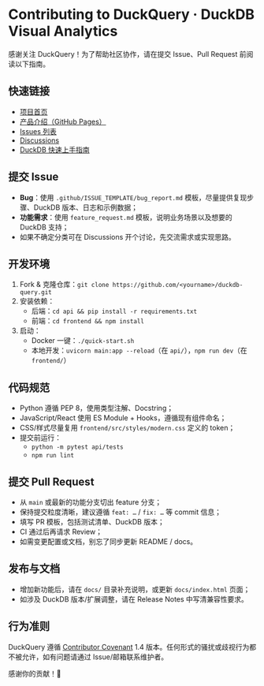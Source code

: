 # Contributing to DuckQuery · DuckDB Visual Analytics

感谢关注 DuckQuery！为了帮助社区协作，请在提交 Issue、Pull Request 前阅读以下指南。

## 快速链接

- [项目首页](https://github.com/Chenkeliang/duckdb-query)
- [产品介绍（GitHub Pages）](https://chenkeliang.github.io/duckdb-query/)
- [Issues 列表](https://github.com/Chenkeliang/duckdb-query/issues)
- [Discussions](https://github.com/Chenkeliang/duckdb-query/discussions)
- [DuckDB 快速上手指南](docs/duckdb-getting-started.md)

## 提交 Issue

- **Bug**：使用 `.github/ISSUE_TEMPLATE/bug_report.md` 模板，尽量提供复现步骤、DuckDB 版本、日志和示例数据；
- **功能需求**：使用 `feature_request.md` 模板，说明业务场景以及想要的 DuckDB 支持；
- 如果不确定分类可在 Discussions 开个讨论，先交流需求或实现思路。

## 开发环境

1. Fork & 克隆仓库：`git clone https://github.com/<yourname>/duckdb-query.git`
2. 安装依赖：
   - 后端：`cd api && pip install -r requirements.txt`
   - 前端：`cd frontend && npm install`
3. 启动：
   - Docker 一键：`./quick-start.sh`
   - 本地开发：`uvicorn main:app --reload`（在 `api/`），`npm run dev`（在 `frontend/`）

## 代码规范

- Python 遵循 PEP 8，使用类型注解、Docstring；
- JavaScript/React 使用 ES Module + Hooks，遵循现有组件命名；
- CSS/样式尽量复用 `frontend/src/styles/modern.css` 定义的 token；
- 提交前运行：
  - `python -m pytest api/tests`
  - `npm run lint`

## 提交 Pull Request

- 从 `main` 或最新的功能分支切出 feature 分支；
- 保持提交粒度清晰，建议遵循 `feat: …` / `fix: …` 等 commit 信息；
- 填写 PR 模板，包括测试清单、DuckDB 版本；
- CI 通过后再请求 Review；
- 如需变更配置或文档，别忘了同步更新 README / docs。

## 发布与文档

- 增加新功能后，请在 `docs/` 目录补充说明，或更新 `docs/index.html` 页面；
- 如涉及 DuckDB 版本/扩展调整，请在 Release Notes 中写清兼容性要求。

## 行为准则

DuckQuery 遵循 [Contributor Covenant](https://www.contributor-covenant.org/) 1.4 版本。任何形式的骚扰或歧视行为都不被允许，如有问题请通过 Issue/邮箱联系维护者。

感谢你的贡献！🦆

